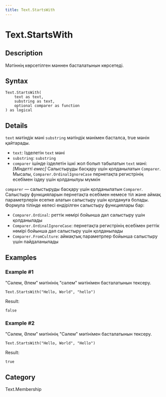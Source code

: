 ```yaml
---
title: Text.StartsWith
---
```


# Text.StartsWith


## Description

Мәтіннің көрсетілген мәннен басталатынын көрсетеді.


## Syntax

```powerquery
Text.StartsWith(
    text as text,
    substring as text,
    optional comparer as function
) as logical
```


## Details

<code>text</code> мәтіндік мәні <code>substring</code> мәтіндік мәнімен басталса, true мәнін қайтарады.      <ul>        <li><code>text</code>: <i></i> Ізделетін <code>text</code> мәні</li>        <li><code>substring</code>: <i></i> <code>substring</code></li>        <li><code>comparer</code> ішінде ізделетін ішкі жол болып табылатын <code>text</code> мәні: <i>[Міндетті емес]</i> Салыстыруды басқару үшін қолданылатын <code>Comparer</code>. Мысалы, <code>Comparer.OrdinalIgnoreCase</code> пернетақта регистрінің есебімен іздеу үшін қолданылуы мүмкін</li>      </ul>      <div>        <code>comparer</code> — салыстыруды басқару үшін қолданылатын <code>Comparer</code>. Салыстыру функцияларын пернетақта есебімен немесе тіл және аймақ параметрлерін есепке алатын салыстыру үшін қолдануға болады.      </div>      <div>        Формула тілінде келесі ендірілген салыстыру функциялары бар:      </div>      <ul>        <li><code>Comparer.Ordinal</code>: реттік нөмірі бойынша дәл салыстыру үшін қолданылады</li>        <li><code>Comparer.OrdinalIgnoreCase</code>: пернетақта регистрінің есебімен реттік нөмірі бойынша дәл салыстыру үшін қолданылады</li>        <li> <code>Comparer.FromCulture</code>: аймақтық параметрлер бойынша салыстыру үшін пайдаланылады</li>      </ul>


## Examples

### Example #1 
&#34;Сәлем, Әлем&#34; мәтінінің &#34;сәлем&#34; мәтінімен басталатынын тексеру.
```powerquery
Text.StartsWith("Hello, World", "hello")
```

Result: 
```powerquery
false
```


### Example #2 
&#34;Сәлем, Әлем&#34; мәтінінің &#34;Сәлем&#34; мәтінімен басталатынын тексеру.
```powerquery
Text.StartsWith("Hello, World", "Hello")
```

Result: 
```powerquery
true
```




## Category
Text.Membership
